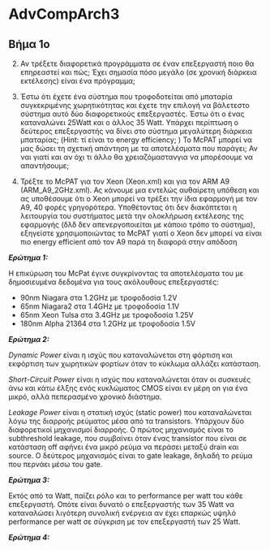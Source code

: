 # AdvCompArch3

## Βήμα 1ο

2. Αν τρέξετε διαφορετικά προγράμματα σε έναν επεξεργαστή ποιο θα επηρεαστεί και πώς; Έχει σημασία πόσο μεγάλο (σε χρονική διάρκεια εκτέλεσης) είναι ένα πρόγραμμα;

3. Έστω ότι έχετε ένα σύστημα που τροφοδοτείται από μπαταρία συγκεκριμένης χωρητικότητας και
έχετε την επιλογή να βάλετεστο σύστημα αυτό δύο διαφορετικούς επεξεργαστές. Έστω ότι ο ένας
καταναλώνει 25Watt και ο άλλος 35 Watt. Υπάρχει περίπτωση ο δεύτερος επεξεργαστής να δίνει
στο σύστημα μεγαλύτερη διάρκεια μπαταρίας; (Hint: τί είναι το energy efficiency; ) To ΜcPAT
μπορεί να μας δώσει τη σχετική απάντηση με τα αποτελέσματα που παράγει; Αν ναι γιατί και αν
όχι τι άλλο θα χρειαζόμαστανγια να μπορέσουμε να απαντήσουμε;

4. Τρέξτε το McPAT για τον Xeon (Xeon.xml) και για τον ARM A9 (ARM_A9_2GHz.xml). Ας κάνουμε
μια εντελώς αυθαίρετη υπόθεση και ας υποθέσουμε ότι o Xeon μπορεί να τρέξει την ίδια
εφαρμογή με τον Α9, 40 φορές γρηγορότερα. Υποθέτοντας ότι δεν διακόπτεται η λειτουργία του
συστήματος μετά την ολοκλήρωση εκτέλεσης της εφαρμογής (δλδ δεν απενεργοποιείται με
κάποιο τρόπο το σύστημα), εξηγείστε χρησιμοποιώντας το McPAT γιατί o Xeon δεν μπορεί να
είναι πιο energy efficient από τον A9 παρά τη διαφορά στην απόδοση





**_Ερώτημα 1:_**

Η επικύρωση του McPat έγινε συγκρίνοντας τα αποτελέσματα του με δημοσιευμένα δεδομένα για τους ακόλουθους επεξεργαστές: 

* 90nm Niagara στα 1.2GHz με τροφοδοσία 1.2V
* 65nm Niagara2 στα 1.4GHz με τροφοδοσία 1.1V
* 65nm Xeon Tulsa στα 3.4GHz με τροφοδοσία 1.25V
* 180nm Alpha 21364 στα 1.2GHz με τροφοδοσία 1.5V

_**Ερώτημα 2:**_

_Dynamic Power_ είναι η ισχύς που καταναλώνεται στη φόρτιση και εκφόρτιση των χωρητικών φορτίων όταν το κύκλωμα αλλάζει κατάσταση.

_Short-Circuit Power_ είναι η ισχύς που καταναλώνεται όταν οι συσκευές άνω και κάτω έλξης ενός κυκλώματος CMOS είναι εν μέρη on για ένα μικρό, αλλά πεπερασμένο χρονικό διάστημα.

_Leakage Power_ είναι η στατική ισχύς (static power) που καταναλώνεται λόγω της διαρροής ρεύματος μέσα από τα transistors. Υπάρχουν δύο διαφορετικοί μηχανισμοί διαρροής. Ο πρώτος μηχανισμός είναι το subthreshold leakage, που συμβαίνει όταν ένας transistor που είναι σε κατάσταση off αφήνει ένα μικρό ρεύμα να περάσει μεταξύ drain και source. Ο δεύτερος μηχανισμός είναι το gate leakage, δηλαδή το ρεύμα που περνάει μέσω του gate.

_**Ερώτημα 3:**_

Εκτός από τα Watt, παίζει ρόλο και το performance per watt του κάθε επεξεργαστή. Οπότε είναι δυνατό ο επεξεργαστής των 35 Watt να καταναλώσει λιγότερη συνολική ενέργεια αν έχει επαρκώς υψηλό performance per watt σε σύγκριση με τον επεξεργαστή των 25 Watt.

_**Ερώτημα 4:**_
